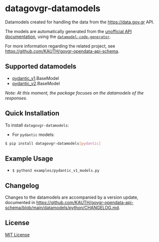 # datagovgr-datamodels
Datamodels created for handling the data from the https://data.gov.gr API.

The models are automatically generated from the [unofficial API documentation](https://github.com/KAUTH/govgr-opendata-api-schema/blob/main/docs/openapi-data-gov-gr.yaml),
using the [`datamodel-code-generator`](https://github.com/koxudaxi/datamodel-code-generator).

For more information regarding the related project, see https://github.com/KAUTH/govgr-opendata-api-schema.

## Supported datamodels
- [pydantic_v1](https://docs.pydantic.dev/1.10/).BaseModel
- [pydantic_v2](https://docs.pydantic.dev/2.0/).BaseModel

_Note: At this moment, the package focuses on the datamodels of the responses._

## Quick Installation
To install `datagovgr-datamodels`:

- For `pydantic` models:
```bash
$ pip install datagovgr-datamodels[pydantic]
```

## Example Usage

- `$ python3 examples/pydantic_v1_models.py`

## Changelog
Changes to the datamodels are accompanied by a version update, documented in
https://github.com/KAUTH/govgr-opendata-api-schema/blob/main/datamodels/python/CHANGELOG.md.

## License
[MIT License](https://github.com/KAUTH/govgr-opendata-api-schema/blob/main/datamodels/python/LICENSE)
